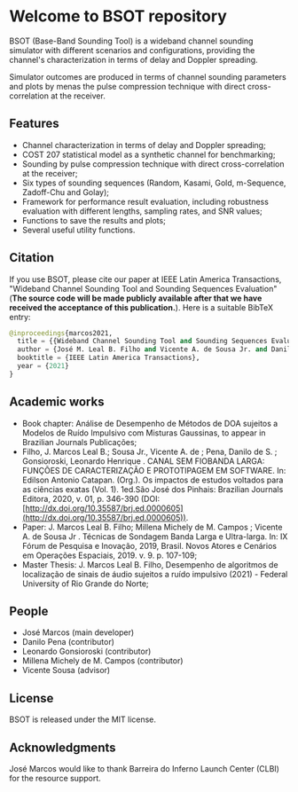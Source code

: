 # Welcome to BSOT repository
BSOT (Base-Band Sounding Tool) is a wideband channel sounding simulator with different scenarios and configurations, providing the channel's characterization in terms of delay and Doppler spreading.

Simulator outcomes are produced in terms of channel sounding parameters and plots by menas the pulse compression technique with direct cross-correlation at the receiver.

## Features
- Channel characterization in terms of delay and Doppler spreading;
- COST 207 statistical model as a synthetic channel for benchmarking;
- Sounding by pulse compression technique with direct cross-correlation at the receiver;
- Six types of sounding sequences (Random, Kasami, Gold, m-Sequence, Zadoff-Chu and Golay);
- Framework for performance result evaluation, including robustness evaluation with different lengths, sampling rates, and SNR values;
- Functions to save the results and plots;
- Several useful utility functions.

## Citation
If you use BSOT, please cite our paper at IEEE Latin America Transactions, "Wideband Channel Sounding Tool and Sounding Sequences Evaluation" (**The source code will be made publicly available after that we have received the acceptance of this publication.**). Here is a suitable BibTeX entry:

```python
@inproceedings{marcos2021,
  title = {{Wideband Channel Sounding Tool and Sounding Sequences Evaluation}},
  author = {José M. Leal B. Filho and Vicente A. de Sousa Jr. and Danilo de S. Pena, Leonardo H. Gonsioroski}
  booktitle = {IEEE Latin America Transactions},
  year = {2021}
}
```

## Academic works
- Book chapter: Análise de Desempenho de Métodos de DOA sujeitos a Modelos de Ruído Impulsivo com Misturas Gaussinas, to appear in Brazilian Journals Publicações;
- Filho, J. Marcos Leal B.; Sousa Jr., Vicente A. de ; Pena, Danilo de S. ; Gonsioroski, Leonardo Henrique . CANAL SEM FIOBANDA LARGA: FUNÇÕES DE CARACTERIZAÇÃO E PROTOTIPAGEM EM SOFTWARE. In: Edilson Antonio Catapan. (Org.). Os impactos de estudos voltados para as ciências exatas (Vol. 1). 1ed.São José dos Pinhais: Brazilian Journals Editora, 2020, v. 01, p. 346-390 (DOI: [http://dx.doi.org/10.35587/brj.ed.0000605](http://dx.doi.org/10.35587/brj.ed.0000605)).
- Paper: J. Marcos Leal B. Filho; Millena Michely de M. Campos ; Vicente A. de Sousa Jr . Técnicas de Sondagem Banda Larga e Ultra-larga. In: IX Fórum de Pesquisa e Inovação, 2019, Brasil. Novos Atores e Cenários em Operações Espaciais, 2019. v. 9. p. 107-109;
- Master Thesis: J. Marcos Leal B. Filho, Desempenho de algoritmos de localização de sinais de áudio sujeitos a ruído impulsivo (2021) - Federal University of Rio Grande do Norte; 

## People
- José Marcos (main developer)
- Danilo Pena (contributor)
- Leonardo Gonsioroski (contributor)
- Millena Michely de M. Campos (contributor)
- Vicente Sousa (advisor)

## License
BSOT is released under the MIT license.

## Acknowledgments
José Marcos would like to thank Barreira do Inferno Launch Center (CLBI) for the resource support.
